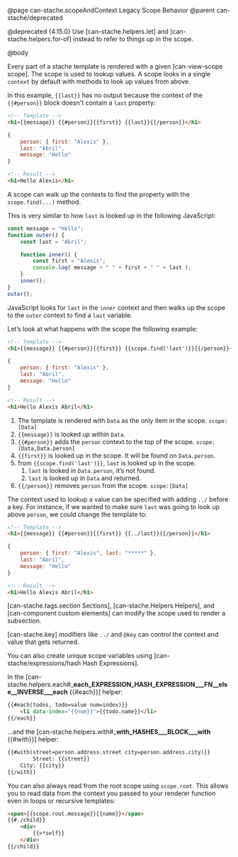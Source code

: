 @page can-stache.scopeAndContext Legacy Scope Behavior
@parent can-stache/deprecated

@deprecated {4.15.0} Use [can-stache.helpers.let] and [can-stache.helpers.for-of] instead to refer to things up in the scope.

@body

Every part of a stache template is rendered with a
given [can-view-scope scope]. The scope is used to lookup
values. A scope looks in a single `context` by default with
methods to look up values from above.

In this example, `{{last}}` has no output because the context of the `{{#person}}` block doesn't contain a `last` property:

```html
<!-- Template -->
<h1>{{message}} {{#person}}{{first}} {{last}}{{/person}}</h1>
```

```js
{
	person: { first: "Alexis" },
	last: "Abril",
	message: "Hello"
}
```

```html
<!-- Result -->
<h1>Hello Alexis</h1>
```

A scope can walk up the contexts to find the property with the `scope.find(...)` method.

This is very similar to how `last` is looked up in the following JavaScript:

```js
const message = "Hello";
function outer() {
	const last = "Abril";

	function inner() {
		const first = "Alexis";
		console.log( message + " " + first + " " + last );
	}
	inner();
}
outer();
```

JavaScript looks for `last` in the `inner` context and then walks up the
scope to the `outer` context to find a `last` variable.


Let’s look at what happens with the scope the following example:

```html
<!-- Template -->
<h1>{{message}} {{#person}}{{first}} {{scope.find('last')}}{{/person}}</h1>
```

```js
{
	person: { first: "Alexis" },
	last: "Abril",
	message: "Hello"
}
```

```html
<!-- Result -->
<h1>Hello Alexis Abril</h1>
```

1. The template is rendered with `Data` as the only item in the scope. `scope:[Data]`
2. `{{message}}` is looked up within `Data`.
3. `{{#person}}` adds the `person` context to the top of the scope. `scope:[Data,Data.person]`
4. `{{first}}` is looked up in the scope.  It will be found on `Data.person`.
5. from `{{scope.find('last')}}`, `last` is looked up in the scope.  
   1. `last` is looked in `Data.person`, it’s not found.
   2. `last` is looked up in `Data` and returned.
6. `{{/person}}` removes `person` from the scope. `scope:[Data]`



The context used to lookup a value can be specified with adding `../` before a
key. For instance, if we wanted to make sure `last` was going to look up above `person`,
we could change the template to:

```html
<!-- Template -->
<h1>{{message}} {{#person}}{{first}} {{../last}}{{/person}}</h1>
```

```js
{
	person: { first: "Alexis", last: "*****" },
	last: "Abril",
	message: "Hello"
}
```

```html
<!-- Result -->
<h1>Hello Alexis Abril</h1>

```

[can-stache.tags.section Sections], [can-stache.Helpers Helpers],
and [can-component custom elements] can modify the scope used to render a subsection.

[can-stache.key] modifiers  like `../` and `@key` can control the context and value that
gets returned.

You can also create unique scope variables using [can-stache/expressions/hash Hash Expressions].

In the [can-stache.helpers.each#___each_EXPRESSION_HASH_EXPRESSION___FN__else__INVERSE___each__ {{#each}}] helper:

```html
{{#each(todos, todo=value num=index)}}
	<li data-index="{{num}}">{{todo.name}}</li>
{{/each}}
```

…and the [can-stache.helpers.with#___with_HASHES___BLOCK___with__ {{#with}}] helper:

```html
{{#with(street=person.address.street city=person.address.city)}}
		Street: {{street}}
	City: {{city}}
{{/with}}
```

You can also always read from the root scope using `scope.root`. This allows you to read data from the context you passed to your renderer function even in loops or recursive templates:

```html
<span>{{scope.root.message}}{{name}}</span>
{{#./child}}
	<div>
		{{>*self}}
	</div>
{{/child}}
```
